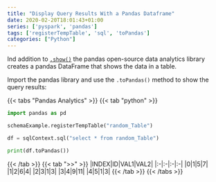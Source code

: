 ```yaml
---
title: "Display Query Results With a Pandas Dataframe"
date: 2020-02-20T18:01:43+01:00
series: ['pyspark', 'pandas']
tags: ['registerTempTable', 'sql', 'toPandas']
categories: ["Python"]
---
```


Ind addition to [`.show()`](/posts/python/display-query-results) the pandas open-source data analytics library creates a pandas DataFrame that shows the data in a table.

Import the pandas library and use the `.toPandas()` method to show the query results:

{{< tabs "Pandas Analytics" >}}
{{< tab "python" >}}
```python
import pandas as pd

schemaExample.registerTempTable("random_Table") 

df = sqlContext.sql("select * from random_Table")

print(df.toPandas())
``` 
{{< /tab >}}
{{< tab ">>" >}}
|INDEX|ID|VAL1|VAL2|
|:-|:-|:-|:-|
|0|1|5|7|
|1|2|6|4| 
|2|3|1|3|
|3|4|9|11|
|4|5|1|3|
{{< /tab >}}
{{< /tabs >}}